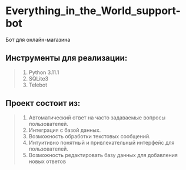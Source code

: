# Everything_in_the_World_support-bot
Бот для онлайн-магазина
## Инструменты для реализации:
> 1. Python 3.11.1
> 2. SQLite3
> 3. Telebot

## Проект состоит из:
> 1. Автоматический ответ на часто задаваемые вопросы пользователей. 
> 2. Интеграция с базой данных.
> 3. Возможность обработки текстовых сообщений.
> 4. Интуитивно понятный и привлекательный интерфейс для пользователей.
> 5. Возможность редактировать базу данных для добавления новых ответов

